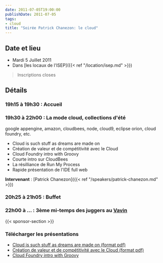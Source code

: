 ```yaml
---
date: 2011-07-05T19:00:00
publishDate: 2011-07-05
tags:
- cloud
title: "Soirée Patrick Chanezon: le cloud"
---
```


## Date et lieu

* Mardi 5 Juillet 2011
* Dans [les locaux de l'ISEP]({{< ref "/location/isep.md" >}})

> Inscriptions closes

## Détails

### 19h15 à 19h30 : Accueil

### 19h30 à 22h00 : La mode cloud, collections d'été

google appengine, amazon, cloudbees, node, cloud9, eclipse orion, cloud foundry, etc.

* Cloud is such stuff as dreams are made on
* Création de valeur et de compétitivité avec le Cloud
* Cloud Foundry intro with Groovy
* Courte intro sur CloudBees
* La résilliance de Run My Process
* Rapide présentation de l'IDE full web

**Intervenant** : [Patrick Chanezon]({{< ref "/speakers/patrick-chanezon.md" >}})

### 20h25 à 21h05 : Buffet

### 22h00 à ... : 3ème mi-temps des juggers au [Vavin](https://www.google.com/maps/dir//48.84398,2.330533/@48.8439685,2.2603067,12z)

{{< sponsor-section >}}

### Télécharger les présentations

* [Cloud is such stuff as dreams are made on (format pdf)](cloud-dreams.pdf)
* [Création de valeur et de compétitivité avec le Cloud (format pdf)](CloudetSSII.pdf)
* [Cloud Foundry intro with Groovy](CloudFoundryintrowithGroovy.pdf)
